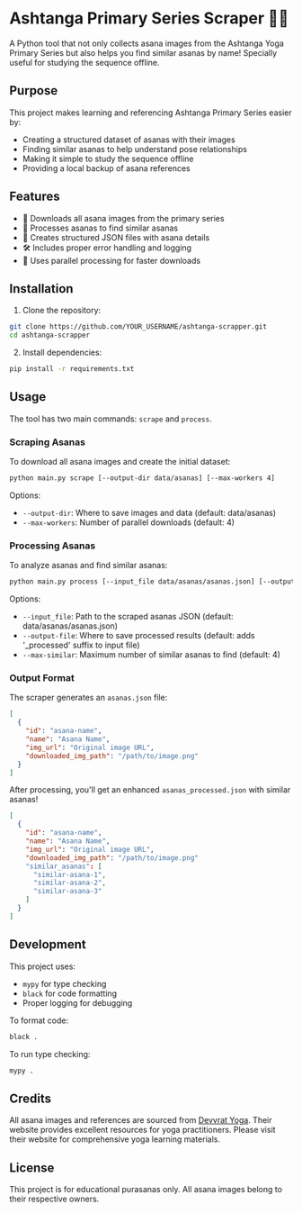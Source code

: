# Ashtanga Primary Series Scraper 🧘‍♀️

A Python tool that not only collects asana images from the Ashtanga Yoga Primary Series but also helps you find similar asanas by name! Specially useful for studying the sequence offline.

## Purpose

This project makes learning and referencing Ashtanga Primary Series easier by:
- Creating a structured dataset of asanas with their images
- Finding similar asanas to help understand pose relationships
- Making it simple to study the sequence offline
- Providing a local backup of asana references

## Features

- 📸 Downloads all asana images from the primary series
- 🔄 Processes asanas to find similar asanas
- 📝 Creates structured JSON files with asana details
- 🛠️ Includes proper error handling and logging
- 🚀 Uses parallel processing for faster downloads

## Installation

1. Clone the repository:
```bash
git clone https://github.com/YOUR_USERNAME/ashtanga-scrapper.git
cd ashtanga-scrapper
```

2. Install dependencies:
```bash
pip install -r requirements.txt
```

## Usage

The tool has two main commands: `scrape` and `process`.

### Scraping Asanas

To download all asana images and create the initial dataset:
```bash
python main.py scrape [--output-dir data/asanas] [--max-workers 4]
```

Options:
- `--output-dir`: Where to save images and data (default: data/asanas)
- `--max-workers`: Number of parallel downloads (default: 4)

### Processing Asanas

To analyze asanas and find similar asanas:
```bash
python main.py process [--input_file data/asanas/asanas.json] [--output-file output.json] [--max-similar 4]
```

Options:
- `--input_file`: Path to the scraped asanas JSON (default: data/asanas/asanas.json)
- `--output-file`: Where to save processed results (default: adds '_processed' suffix to input file)
- `--max-similar`: Maximum number of similar asanas to find (default: 4)

### Output Format

The scraper generates an `asanas.json` file:
```json
[
  {
    "id": "asana-name",
    "name": "Asana Name",
    "img_url": "Original image URL",
    "downloaded_img_path": "/path/to/image.png"
  }
]
```

After processing, you'll get an enhanced `asanas_processed.json` with similar asanas!

```json
[
  {
    "id": "asana-name",
    "name": "Asana Name",
    "img_url": "Original image URL",
    "downloaded_img_path": "/path/to/image.png"
    "similar_asanas": [
      "similar-asana-1",
      "similar-asana-2",
      "similar-asana-3"
    ]
  }
]
```

## Development

This project uses:
- `mypy` for type checking
- `black` for code formatting
- Proper logging for debugging

To format code:
```bash
black .
```

To run type checking:
```bash
mypy .
```

## Credits

All asana images and references are sourced from [Devvrat Yoga](https://www.devvratyoga.com/learning-resources/ashtanga-yoga-asanas-with-names-images/). Their website provides excellent resources for yoga practitioners. Please visit their website for comprehensive yoga learning materials.

## License

This project is for educational purasanas only. All asana images belong to their respective owners.
